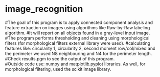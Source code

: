 # image_recognition

#The goal of this program is to apply connected component analysis and feature extraction on images using algorithms like Raw-by-Raw labeling algorithm.
#It will report on all objects found in a gray-level input image. 
#The program performs thresholding and cleaning using morphological filters (for morphological filters external library were used).
#calculating features like: circularity 1, circularity 2, second moment row/col/mixed and the perimeter we used N8 neighbouring and N4 for the perimeter length. 
#Check results.pgm to see the output of this program.  
#Outside code use: numpy and matplotlib.pyplot libraries. As well, for morphological filtering, used the scikit image library.
